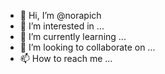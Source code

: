 - 👋 Hi, I’m @norapich
- 👀 I’m interested in ...
- 🌱 I’m currently learning ...
- 💞️ I’m looking to collaborate on ...
- 📫 How to reach me ...

<!---
norapichx/norapichx is a ✨ special ✨ repository because its `README.md` (this file) appears on your GitHub profile.
You can click the Preview link to take a look at your changes.
--->
